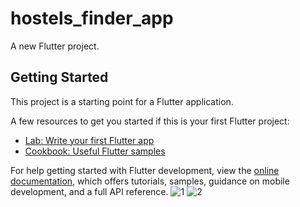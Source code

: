 # hostels_finder_app

A new Flutter project.

## Getting Started

This project is a starting point for a Flutter application.

A few resources to get you started if this is your first Flutter project:

- [Lab: Write your first Flutter app](https://docs.flutter.dev/get-started/codelab)
- [Cookbook: Useful Flutter samples](https://docs.flutter.dev/cookbook)

For help getting started with Flutter development, view the
[online documentation](https://docs.flutter.dev/), which offers tutorials,
samples, guidance on mobile development, and a full API reference.
![1](https://github.com/user-attachments/assets/1e0b19d4-b670-41b0-8540-910c17fd4041)
![2](https://github.com/user-attachments/assets/ad8595bc-ebe2-4fe8-a649-29c913b4de35)
